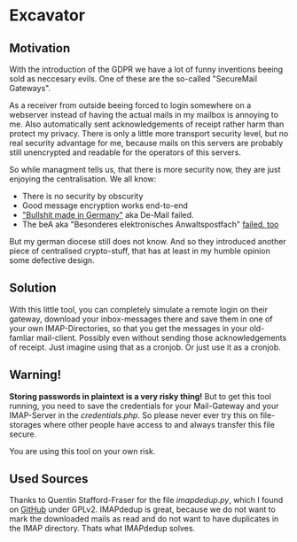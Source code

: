# Excavator

## Motivation

With the introduction of the GDPR we have a lot of funny inventions beeing sold as neccesary evils.
One of these are the so-called "SecureMail Gateways".

As a receiver from outside beeing forced to login somewhere on a webserver instead of having the actual mails in my mailbox is annoying to me.
Also automatically sent acknowledgements of receipt rather harm than protect my privacy.
There is only a little more transport security level, but no real security advantage for me, because mails on this servers are probably still unencrypted and readable for the operators of this servers.

So while managment tells us, that there is more security now, they are just enjoying the centralisation.
We all know:

 - There is no security by obscurity
 - Good message encryption works end-to-end
 - ["Bullshit made in Germany"](https://youtu.be/p56aVppK2W4) aka De-Mail failed.
 - The beA aka "Besonderes elektronisches Anwaltspostfach" [failed, too](https://youtu.be/I_tyTYAVYDo)

But my german diocese still does not know. And so they introduced another piece of centralised crypto-stuff, that has at least in my humble opinion some defective design.

## Solution
With this little tool, you can completely simulate a remote login on their gateway, download your inbox-messages there and save them in one of your own IMAP-Directories, so that you get the messages in your old-famliar mail-client. Possibly even without sending those acknowledgements of receipt. Just imagine using that as a cronjob. Or just use it as a cronjob.

## Warning!
**Storing passwords in plaintext is a very risky thing!**
But to get this tool running, you need to save the credentials for your Mail-Gateway and your IMAP-Server in the *credentials.php*. So please never ever try this on file-storages where other people have access to and always transfer this file secure.

You are using this tool on your own risk.


## Used Sources
Thanks to Quentin Stafford-Fraser for the file *imapdedup.py*, which I found on [GitHub](https://github.com/quentinsf/IMAPdedup) under GPLv2.
IMAPdedup is great, because we do not want to mark the downloaded mails as read and do not want to have duplicates in the IMAP directory. Thats what IMAPdedup solves.
